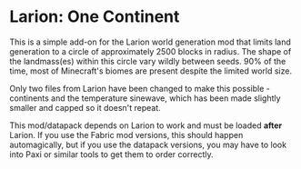 # Larion: One Continent

This is a simple add-on for the Larion world generation mod that limits land
generation to a circle of approximately 2500 blocks in radius. The shape of the
landmass(es) within this circle vary wildly between seeds. 90% of the time, most
of Minecraft's biomes are present despite the limited world size.

Only two files from Larion have been changed to make this possible - continents
and the temperature sinewave, which has been made slightly smaller and capped so
it doesn't repeat.

This mod/datapack depends on Larion to work and must be loaded **after**
Larion. If you use the Fabric mod versions, this should happen automagically,
but if you use the datapack versions, you may have to look into Paxi or similar
tools to get them to order correctly.
